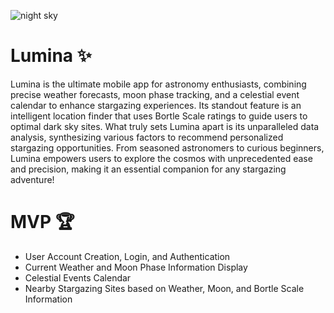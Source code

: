![night sky](https://github.com/acm-projects/Lumina/blob/main/stars2.jpg?raw=true)
# Lumina ✨
Lumina is the ultimate mobile app for astronomy enthusiasts, combining precise weather forecasts, moon phase tracking, and a celestial event calendar to enhance stargazing experiences. Its standout feature is an intelligent location finder that uses Bortle Scale ratings to guide users to optimal dark sky sites. What truly sets Lumina apart is its unparalleled data analysis, synthesizing various factors to recommend personalized stargazing opportunities. From seasoned astronomers to curious beginners, Lumina empowers users to explore the cosmos with unprecedented ease and precision, making it an essential companion for any stargazing adventure!

# MVP 🏆
+ User Account Creation, Login, and Authentication
+ Current Weather and Moon Phase Information Display
+ Celestial Events Calendar
+ Nearby Stargazing Sites based on Weather, Moon, and Bortle Scale Information

